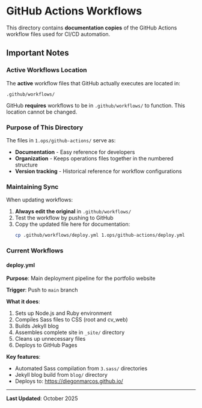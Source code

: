 # GitHub Actions Workflows

This directory contains **documentation copies** of the GitHub Actions workflow files used for CI/CD automation.

## Important Notes

### Active Workflows Location
The **active** workflow files that GitHub actually executes are located in:
```
.github/workflows/
```

GitHub **requires** workflows to be in `.github/workflows/` to function. This location cannot be changed.

### Purpose of This Directory
The files in `1.ops/github-actions/` serve as:
- **Documentation** - Easy reference for developers
- **Organization** - Keeps operations files together in the numbered structure
- **Version tracking** - Historical reference for workflow configurations

### Maintaining Sync

When updating workflows:

1. **Always edit the original** in `.github/workflows/`
2. Test the workflow by pushing to GitHub
3. Copy the updated file here for documentation:
   ```bash
   cp .github/workflows/deploy.yml 1.ops/github-actions/deploy.yml
   ```

### Current Workflows

#### deploy.yml
**Purpose**: Main deployment pipeline for the portfolio website

**Trigger**: Push to `main` branch

**What it does**:
1. Sets up Node.js and Ruby environment
2. Compiles Sass files to CSS (root and cv_web)
3. Builds Jekyll blog
4. Assembles complete site in `_site/` directory
5. Cleans up unnecessary files
6. Deploys to GitHub Pages

**Key features**:
- Automated Sass compilation from `3.sass/` directories
- Jekyll blog build from `blog/` directory
- Deploys to: https://diegonmarcos.github.io/

---

**Last Updated**: October 2025
